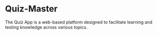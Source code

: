 # Quiz-Master
The Quiz App is a web-based platform designed to facilitate learning and testing knowledge across various topics.
